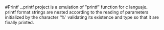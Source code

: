 #Printf
._printf project is a emulation of "printf" function for c languaje. printf format strings are nested according to the reading of parameters initialized by the character '%' validating its existence and type so that it are finally printed.
